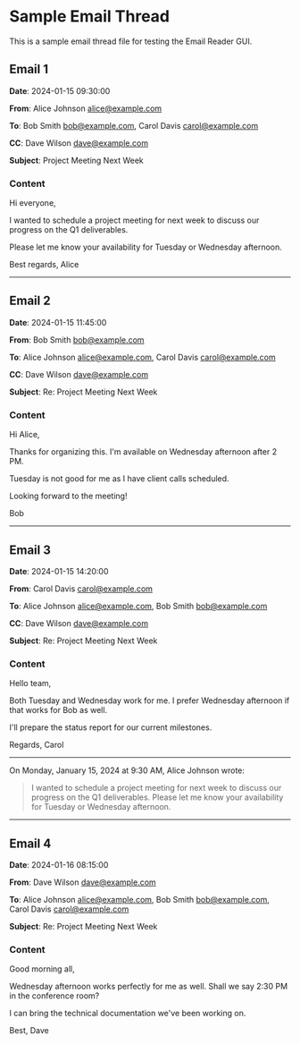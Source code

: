 # Sample Email Thread

This is a sample email thread file for testing the Email Reader GUI.

## Email 1

**Date**: 2024-01-15 09:30:00

**From**: Alice Johnson <alice@example.com>

**To**: Bob Smith <bob@example.com>, Carol Davis <carol@example.com>

**CC**: Dave Wilson <dave@example.com>

**Subject**: Project Meeting Next Week

### Content

Hi everyone,

I wanted to schedule a project meeting for next week to discuss our progress on the Q1 deliverables. 

Please let me know your availability for Tuesday or Wednesday afternoon.

Best regards,
Alice

---

## Email 2

**Date**: 2024-01-15 11:45:00

**From**: Bob Smith <bob@example.com>

**To**: Alice Johnson <alice@example.com>, Carol Davis <carol@example.com>

**CC**: Dave Wilson <dave@example.com>

**Subject**: Re: Project Meeting Next Week

### Content

Hi Alice,

Thanks for organizing this. I'm available on Wednesday afternoon after 2 PM.

Tuesday is not good for me as I have client calls scheduled.

Looking forward to the meeting!

Bob

---

## Email 3

**Date**: 2024-01-15 14:20:00

**From**: Carol Davis <carol@example.com>

**To**: Alice Johnson <alice@example.com>, Bob Smith <bob@example.com>

**CC**: Dave Wilson <dave@example.com>

**Subject**: Re: Project Meeting Next Week

### Content

Hello team,

Both Tuesday and Wednesday work for me. I prefer Wednesday afternoon if that works for Bob as well.

I'll prepare the status report for our current milestones.

Regards,
Carol

________________________________

On Monday, January 15, 2024 at 9:30 AM, Alice Johnson wrote:
> I wanted to schedule a project meeting for next week to discuss our progress on the Q1 deliverables.
> Please let me know your availability for Tuesday or Wednesday afternoon.

---

## Email 4

**Date**: 2024-01-16 08:15:00

**From**: Dave Wilson <dave@example.com>

**To**: Alice Johnson <alice@example.com>, Bob Smith <bob@example.com>, Carol Davis <carol@example.com>

**Subject**: Re: Project Meeting Next Week

### Content

Good morning all,

Wednesday afternoon works perfectly for me as well. Shall we say 2:30 PM in the conference room?

I can bring the technical documentation we've been working on.

Best,
Dave